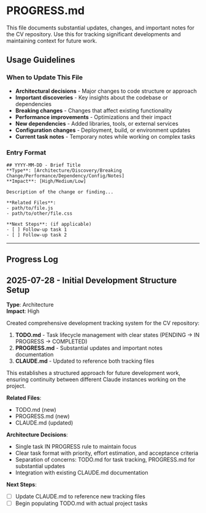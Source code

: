 # PROGRESS.md

This file documents substantial updates, changes, and important notes for the CV repository. Use this for tracking significant developments and maintaining context for future work.

## Usage Guidelines

### When to Update This File
- **Architectural decisions** - Major changes to code structure or approach
- **Important discoveries** - Key insights about the codebase or dependencies
- **Breaking changes** - Changes that affect existing functionality
- **Performance improvements** - Optimizations and their impact
- **New dependencies** - Added libraries, tools, or external services
- **Configuration changes** - Deployment, build, or environment updates
- **Current task notes** - Temporary notes while working on complex tasks

### Entry Format
```
## YYYY-MM-DD - Brief Title
**Type**: [Architecture/Discovery/Breaking Change/Performance/Dependency/Config/Notes]
**Impact**: [High/Medium/Low]

Description of the change or finding...

**Related Files**: 
- path/to/file.js
- path/to/other/file.css

**Next Steps**: (if applicable)
- [ ] Follow-up task 1
- [ ] Follow-up task 2
```

---

## Progress Log

## 2025-07-28 - Initial Development Structure Setup
**Type**: Architecture  
**Impact**: High

Created comprehensive development tracking system for the CV repository:

1. **TODO.md** - Task lifecycle management with clear states (PENDING → IN PROGRESS → COMPLETED)
2. **PROGRESS.md** - Substantial updates and important notes documentation
3. **CLAUDE.md** - Updated to reference both tracking files

This establishes a structured approach for future development work, ensuring continuity between different Claude instances working on the project.

**Related Files**:
- TODO.md (new)
- PROGRESS.md (new) 
- CLAUDE.md (updated)

**Architecture Decisions**:
- Single task IN PROGRESS rule to maintain focus
- Clear task format with priority, effort estimation, and acceptance criteria
- Separation of concerns: TODO.md for task tracking, PROGRESS.md for substantial updates
- Integration with existing CLAUDE.md documentation

**Next Steps**:
- [ ] Update CLAUDE.md to reference new tracking files
- [ ] Begin populating TODO.md with actual project tasks